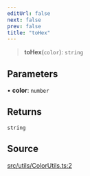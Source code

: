 ```yaml
---
editUrl: false
next: false
prev: false
title: "toHex"
---
```


> **toHex**(`color`): `string`

## Parameters

• **color**: `number`

## Returns

`string`

## Source

[src/utils/ColorUtils.ts:2](https://github.com/relishinc/dill-pixel/blob/c79d8e8552aaa0f13a29535c819ae67d025b4669/src/utils/ColorUtils.ts#L2)
